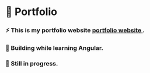 # 🌊 Portfolio
### ⚡ This is my portfolio website [portfolio website ](https://vikiwarrior.github.io/portfolio/).
### 📕 Building while learning Angular.
### 🔨 Still in progress.
 